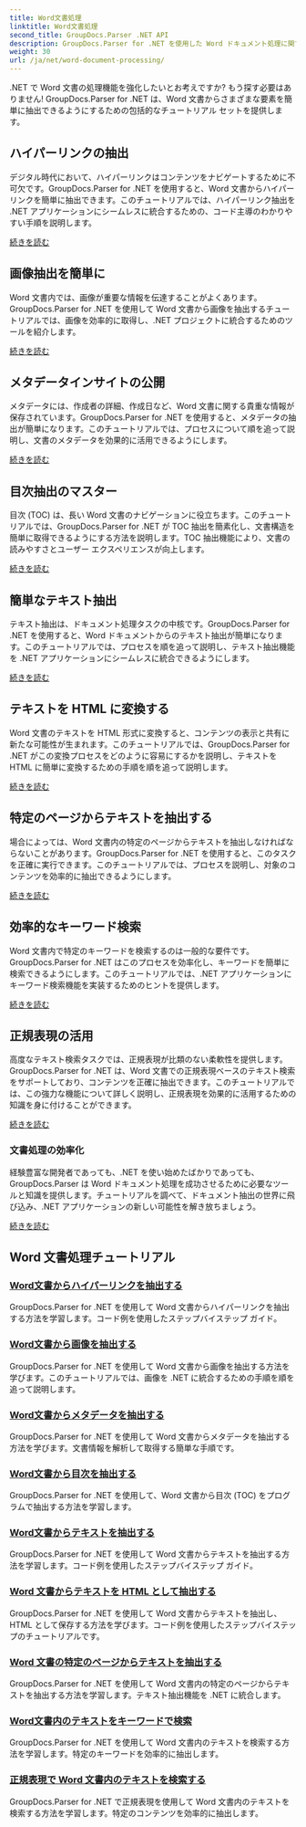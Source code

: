 ```yaml
---
title: Word文書処理
linktitle: Word文書処理
second_title: GroupDocs.Parser .NET API
description: GroupDocs.Parser for .NET を使用した Word ドキュメント処理に関するさまざまなチュートリアルをご覧ください。ハイパーリンク、画像、メタデータなどを抽出します。
weight: 30
url: /ja/net/word-document-processing/
---
```

.NET で Word 文書の処理機能を強化したいとお考えですか? もう探す必要はありません! GroupDocs.Parser for .NET は、Word 文書からさまざまな要素を簡単に抽出できるようにするための包括的なチュートリアル セットを提供します。

## ハイパーリンクの抽出
デジタル時代において、ハイパーリンクはコンテンツをナビゲートするために不可欠です。GroupDocs.Parser for .NET を使用すると、Word 文書からハイパーリンクを簡単に抽出できます。このチュートリアルでは、ハイパーリンク抽出を .NET アプリケーションにシームレスに統合するための、コード主導のわかりやすい手順を説明します。

[続きを読む](./extract-hyperlinks-from-word-document/)

## 画像抽出を簡単に
Word 文書内では、画像が重要な情報を伝達することがよくあります。GroupDocs.Parser for .NET を使用して Word 文書から画像を抽出するチュートリアルでは、画像を効率的に取得し、.NET プロジェクトに統合するためのツールを紹介します。

[続きを読む](./extract-images-from-word-document/)

## メタデータインサイトの公開
メタデータには、作成者の詳細、作成日など、Word 文書に関する貴重な情報が保存されています。GroupDocs.Parser for .NET を使用すると、メタデータの抽出が簡単になります。このチュートリアルでは、プロセスについて順を追って説明し、文書のメタデータを効果的に活用できるようにします。

[続きを読む](./extract-metadata-from-word-document/)

## 目次抽出のマスター
目次 (TOC) は、長い Word 文書のナビゲーションに役立ちます。このチュートリアルでは、GroupDocs.Parser for .NET が TOC 抽出を簡素化し、文書構造を簡単に取得できるようにする方法を説明します。TOC 抽出機能により、文書の読みやすさとユーザー エクスペリエンスが向上します。

[続きを読む](./extract-table-of-contents-from-word-document/)

## 簡単なテキスト抽出
テキスト抽出は、ドキュメント処理タスクの中核です。GroupDocs.Parser for .NET を使用すると、Word ドキュメントからのテキスト抽出が簡単になります。このチュートリアルでは、プロセスを順を追って説明し、テキスト抽出機能を .NET アプリケーションにシームレスに統合できるようにします。

[続きを読む](./extract-text-from-word-document/)

## テキストを HTML に変換する
Word 文書のテキストを HTML 形式に変換すると、コンテンツの表示と共有に新たな可能性が生まれます。このチュートリアルでは、GroupDocs.Parser for .NET がこの変換プロセスをどのように容易にするかを説明し、テキストを HTML に簡単に変換するための手順を順を追って説明します。

[続きを読む](./extract-text-from-word-document-as-html/)

## 特定のページからテキストを抽出する
場合によっては、Word 文書内の特定のページからテキストを抽出しなければならないことがあります。GroupDocs.Parser for .NET を使用すると、このタスクを正確に実行できます。このチュートリアルでは、プロセスを説明し、対象のコンテンツを効率的に抽出できるようにします。

[続きを読む](./extract-text-from-specific-page-in-word-document/)

## 効率的なキーワード検索
Word 文書内で特定のキーワードを検索するのは一般的な要件です。GroupDocs.Parser for .NET はこのプロセスを効率化し、キーワードを簡単に検索できるようにします。このチュートリアルでは、.NET アプリケーションにキーワード検索機能を実装するためのヒントを提供します。

[続きを読む](./search-text-in-word-document-by-keyword/)

## 正規表現の活用
高度なテキスト検索タスクでは、正規表現が比類のない柔軟性を提供します。GroupDocs.Parser for .NET は、Word 文書での正規表現ベースのテキスト検索をサポートしており、コンテンツを正確に抽出できます。このチュートリアルでは、この強力な機能について詳しく説明し、正規表現を効果的に活用するための知識を身に付けることができます。

[続きを読む](./search-text-in-word-document-by-regular-expression/)

### 文書処理の効率化

経験豊富な開発者であっても、.NET を使い始めたばかりであっても、GroupDocs.Parser は Word ドキュメント処理を成功させるために必要なツールと知識を提供します。チュートリアルを調べて、ドキュメント抽出の世界に飛び込み、.NET アプリケーションの新しい可能性を解き放ちましょう。

[続きを読む](./extract-hyperlinks-from-word-document/)

## Word 文書処理チュートリアル
### [Word文書からハイパーリンクを抽出する](./extract-hyperlinks-from-word-document/)
GroupDocs.Parser for .NET を使用して Word 文書からハイパーリンクを抽出する方法を学習します。コード例を使用したステップバイステップ ガイド。
### [Word文書から画像を抽出する](./extract-images-from-word-document/)
GroupDocs.Parser for .NET を使用して Word 文書から画像を抽出する方法を学びます。このチュートリアルでは、画像を .NET に統合するための手順を順を追って説明します。
### [Word文書からメタデータを抽出する](./extract-metadata-from-word-document/)
GroupDocs.Parser for .NET を使用して Word 文書からメタデータを抽出する方法を学びます。文書情報を解析して取得する簡単な手順です。
### [Word文書から目次を抽出する](./extract-table-of-contents-from-word-document/)
GroupDocs.Parser for .NET を使用して、Word 文書から目次 (TOC) をプログラムで抽出する方法を学習します。
### [Word文書からテキストを抽出する](./extract-text-from-word-document/)
GroupDocs.Parser for .NET を使用して Word 文書からテキストを抽出する方法を学習します。コード例を使用したステップバイステップ ガイド。
### [Word 文書からテキストを HTML として抽出する](./extract-text-from-word-document-as-html/)
GroupDocs.Parser for .NET を使用して Word 文書からテキストを抽出し、HTML として保存する方法を学びます。コード例を使用したステップバイステップのチュートリアルです。
### [Word 文書の特定のページからテキストを抽出する](./extract-text-from-specific-page-in-word-document/)
GroupDocs.Parser for .NET を使用して Word 文書内の特定のページからテキストを抽出する方法を学習します。テキスト抽出機能を .NET に統合します。
### [Word文書内のテキストをキーワードで検索](./search-text-in-word-document-by-keyword/)
GroupDocs.Parser for .NET を使用して Word 文書内のテキストを検索する方法を学習します。特定のキーワードを効率的に抽出します。
### [正規表現で Word 文書内のテキストを検索する](./search-text-in-word-document-by-regular-expression/)
GroupDocs.Parser for .NET で正規表現を使用して Word 文書内のテキストを検索する方法を学習します。特定のコンテンツを効率的に抽出します。